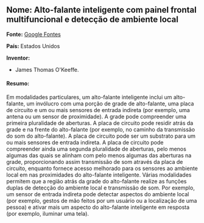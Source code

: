 ## Nome: Alto-falante inteligente com painel frontal multifuncional e detecção de ambiente local

**Fonte:** [Google Fontes](https://patents.google.com/patent/US20160309246?oq=Smart+Speaker)

**País:** Estados Unidos

**Inventor:**
- James Thomas O'Keeffe.

#### Resumo:

Em modalidades particulares, um alto-falante inteligente inclui um alto-falante, um invólucro com uma porção de grade de alto-falante, uma placa de circuito e um ou mais sensores de entrada indireta (por exemplo, uma antena ou um sensor de proximidade). A grade pode compreender uma primeira pluralidade de aberturas. A placa de circuito pode residir atrás da grade e na frente do alto-falante (por exemplo, no caminho da transmissão do som do alto-falante). A placa de circuito pode ser um substrato para um ou mais sensores de entrada indireta. 
A placa de circuito pode compreender ainda uma segunda pluralidade de aberturas, pelo menos algumas das quais se alinham com pelo menos algumas das aberturas na grade, proporcionando assim transmissão de som através da placa de circuito, enquanto fornece acesso melhorado para os sensores ao ambiente local em nas proximidades do alto-falante inteligente.
Várias modalidades permitem que a região atrás da grade do alto-falante realize as funções duplas de detecção do ambiente local e transmissão de som. Por exemplo, um sensor de entrada indireta pode detectar aspectos do ambiente local (por exemplo, gestos de mão feitos por um usuário ou a localização de uma pessoa) e ativar mais um aspecto do alto-falante inteligente em resposta (por exemplo, iluminar uma tela).